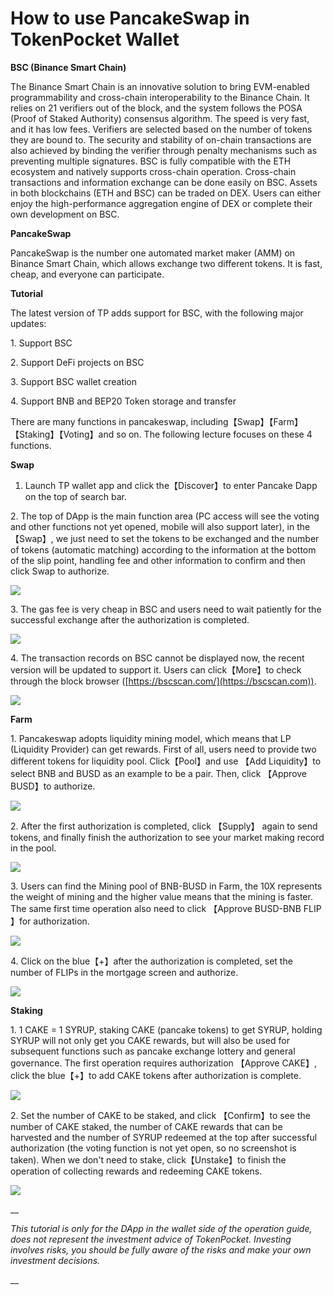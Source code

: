 # How to use PancakeSwap in TokenPocket Wallet

**BSC (Binance Smart Chain)**&#x20;

The Binance Smart Chain is an innovative solution to bring EVM-enabled programmability and cross-chain interoperability to the Binance Chain. It relies on 21 verifiers out of the block, and the system follows the POSA (Proof of Staked Authority) consensus algorithm. The speed is very fast, and it has low fees. Verifiers are selected based on the number of tokens they are bound to. The security and stability of on-chain transactions are also achieved by binding the verifier through penalty mechanisms such as preventing multiple signatures. BSC is fully compatible with the ETH ecosystem and natively supports cross-chain operation. Cross-chain transactions and information exchange can be done easily on BSC. Assets in both blockchains (ETH and BSC) can be traded on DEX. Users can either enjoy the high-performance aggregation engine of DEX or complete their own development on BSC.

**PancakeSwap**&#x20;

PancakeSwap is the number one automated market maker (AMM) on Binance Smart Chain, which allows exchange two different tokens. It is fast, cheap, and everyone can participate.

**Tutorial**&#x20;

The latest version of TP adds support for BSC, with the following major updates:&#x20;

1\. Support BSC&#x20;

2\. Support DeFi projects on BSC&#x20;

3\. Support BSC wallet creation&#x20;

4\. Support BNB and BEP20 Token storage and transfer&#x20;

There are many functions in pancakeswap, including【Swap】【Farm】【Staking】【Voting】and so on. The following lecture focuses on these 4 functions.



**Swap**

1. Launch TP wallet app and click the【Discover】to enter Pancake Dapp on the top of search bar.

2\. The top of DApp is the main function area (PC access will see the voting and other functions not yet opened, mobile will also support later), in the 【Swap】, we just need to set the tokens to be exchanged and the number of tokens (automatic matching) according to the information at the bottom of the slip point, handling fee and other information to confirm and then click Swap to authorize.

![](https://tp-statics.tokenpocket.pro/token/tokenpocket-1618901944997.png)



3\. The gas fee is very cheap in BSC and users need to wait patiently for the successful exchange after the authorization is completed.

![](https://tp-statics.tokenpocket.pro/token/tokenpocket-1618902188627.png)



4\. The transaction records on BSC cannot be displayed now, the recent version will be updated to support it. Users can click【More】to check through the block browser ([https://bscscan.com/](https://bscscan.com)).

![](https://tp-statics.tokenpocket.pro/token/tokenpocket-1618902264918.png)



**Farm**&#x20;

1\. Pancakeswap adopts liquidity mining model, which means that LP (Liquidity Provider) can get rewards. First of all, users need to provide two different tokens for liquidity pool. Click【Pool】and use 【Add Liquidity】to select BNB and BUSD as an example to be a pair. Then, click 【Approve BUSD】to authorize.

![](https://tp-statics.tokenpocket.pro/token/tokenpocket-1619159065171.png)



2\. After the first authorization is completed, click 【Supply】 again to send tokens, and finally finish the authorization to see your market making record in the pool.

![](https://tp-statics.tokenpocket.pro/token/tokenpocket-1619159107572.png)



3\. Users can find the Mining pool of BNB-BUSD in Farm, the 10X represents the weight of mining and the higher value means that the mining is faster. The same first time operation also need to click 【Approve BUSD-BNB FLIP 】for authorization.

![](https://tp-statics.tokenpocket.pro/token/tokenpocket-1619159149641.png)



4\. Click on the blue【+】after the authorization is completed, set the number of FLIPs in the mortgage screen and authorize.

![](https://tp-statics.tokenpocket.pro/token/tokenpocket-1619159196968.png)



**Staking**&#x20;

1\. 1 CAKE = 1 SYRUP, staking CAKE (pancake tokens) to get SYRUP, holding SYRUP will not only get you CAKE rewards, but will also be used for subsequent functions such as pancake exchange lottery and general governance. The first operation requires authorization 【Approve CAKE】, click the blue【+】to add CAKE tokens after authorization is complete.

![](https://tp-statics.tokenpocket.pro/token/tokenpocket-1619159265048.png)



2\. Set the number of CAKE to be staked, and click 【Confirm】to see the number of CAKE staked, the number of CAKE rewards that can be harvested and the number of SYRUP redeemed at the top after successful authorization (the voting function is not yet open, so no screenshot is taken). When we don't need to stake, click【Unstake】to finish the operation of collecting rewards and redeeming CAKE tokens.

![](https://tp-statics.tokenpocket.pro/token/tokenpocket-1619159312545.png)

__

_This tutorial is only for the DApp in the wallet side of the operation guide, does not represent the investment advice of TokenPocket. Investing involves risks, you should be fully aware of the risks and make your own investment decisions._

__

